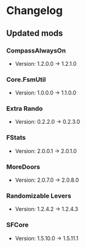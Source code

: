 # Changelog


## Updated mods

### CompassAlwaysOn

- Version: 1.2.0.0 -> 1.2.1.0

### Core.FsmUtil

- Version: 1.0.0.0 -> 1.1.0.0

### Extra Rando

- Version: 0.2.2.0 -> 0.2.3.0

### FStats

- Version: 2.0.0.1 -> 2.0.1.0

### MoreDoors

- Version: 2.0.7.0 -> 2.0.8.0

### Randomizable Levers

- Version: 1.2.4.2 -> 1.2.4.3

### SFCore

- Version: 1.5.10.0 -> 1.5.11.1

